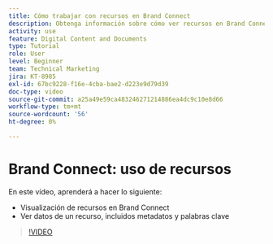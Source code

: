 ```yaml
---
title: Cómo trabajar con recursos en Brand Connect
description: Obtenga información sobre cómo ver recursos en Brand Connect y ver datos sobre un recurso, incluidos metadatos y palabras clave en [!UICONTROL WORKFRONT DAM].
activity: use
feature: Digital Content and Documents
type: Tutorial
role: User
level: Beginner
team: Technical Marketing
jira: KT-8985
exl-id: 67bc9228-f16e-4cba-bae2-d223e9d79d39
doc-type: video
source-git-commit: a25a49e59ca483246271214886ea4dc9c10e8d66
workflow-type: tm+mt
source-wordcount: '56'
ht-degree: 0%

---
```


# Brand Connect: uso de recursos

En este vídeo, aprenderá a hacer lo siguiente:

* Visualización de recursos en Brand Connect
* Ver datos de un recurso, incluidos metadatos y palabras clave

>[!VIDEO](https://video.tv.adobe.com/v/335247/?quality=12&learn=on)
